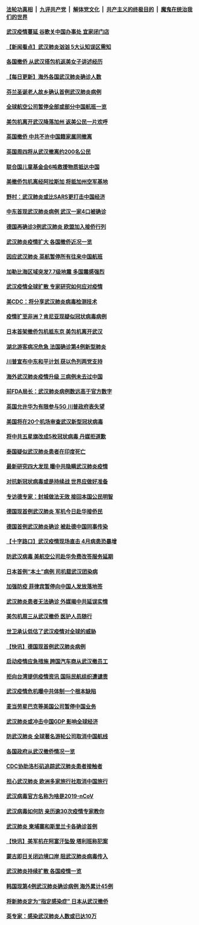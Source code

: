 ####  [法轮功真相](../../../../basic/blob/master/README.md?t=01300913) &nbsp;|&nbsp; [九评共产党](../../../../9ping.md/blob/master/README.md?t=01300913) &nbsp;|&nbsp; [解体党文化](../../../../jtdwh.md/blob/master/README.md?t=01300913)  &nbsp;|&nbsp; [共产主义的终极目的](../../../../gczydzjmd.md/blob/master/README.md?t=01300913) &nbsp;|&nbsp; [魔鬼在统治我们的世界](../../../../mgztzwmdsj.md/blob/master/README.md?t=01300913) 

#### [武汉疫情蔓延 谷歌关中国办事处 宜家闭门店](../pages/nsc418/n11830949.md?t=01300913) 

#### [【新闻看点】武汉肺炎汹汹 5大认知误区需知](../pages/nsc418/n11830568.md?t=01300913) 

#### [各国撤侨 从武汉搭包机返美女子讲述经历](../pages/nsc418/n11830717.md?t=01300913) 

#### [【每日更新】海外各国武汉肺炎确诊人数](../pages/nsc418/n11830628.md?t=01300913) 

#### [芬兰圣诞老人故乡确认首例武汉肺炎病例](../pages/nsc418/n11830428.md?t=01300913) 

#### [全球航空公司暂停全部或部分中国航班一览](../pages/nsc418/n11830463.md?t=01300913) 

#### [美包机离开武汉降落加州 返美公民一片欢呼](../pages/nsc418/n11830563.md?t=01300913) 

#### [英国撤侨 中共不许中国籍家属同撤离](../pages/nsc418/n11830467.md?t=01300913) 

#### [英国周四将从武汉撤离约200名公民](../pages/nsc418/n11830305.md?t=01300913) 

#### [联合国儿童基金会6吨救援物质抵达中国](../pages/nsc418/n11830323.md?t=01300913) 

#### [美撤侨包机离经阿拉斯加 将抵加州空军基地](../pages/nsc418/n11830249.md?t=01300913) 

#### [野村：武汉肺炎或比SARS更打击中国经济](../pages/nsc418/n11830168.md?t=01300913) 

#### [中东首现武汉肺炎病例 武汉一家4口被确诊](../pages/nsc418/n11830018.md?t=01300913) 

#### [德国再确诊3例武汉肺炎 欧盟加入接侨行列](../pages/nsc418/n11829855.md?t=01300913) 

#### [武汉肺炎疫情扩大 各国撤侨近况一览](../pages/nsc418/n11829915.md?t=01300913) 

#### [因应武汉肺炎 英航暂停所有往来中国航班](../pages/nsc418/n11829799.md?t=01300913) 

#### [加勒比海区域突发7.7级地震 多国震感强烈](../pages/nsc418/n11829414.md?t=01300913) 

#### [武汉疫情全球扩散 专家研究如何应对疫情](../pages/nsc418/n11828264.md?t=01300913) 

#### [美CDC：将分享武汉肺炎病毒检测技术](../pages/nsc418/n11828637.md?t=01300913) 

#### [疫情扩至非洲？肯尼亚现疑似冠状病毒病例](../pages/nsc418/n11828902.md?t=01300913) 

#### [日本首架撤侨包机抵东京 美包机离开武汉](../pages/nsc418/n11828851.md?t=01300913) 

#### [湖北游客病况危急 法国确诊第4例新型肺炎](../pages/nsc418/n11828731.md?t=01300913) 

#### [川普宣布中东和平计划 获以色列两党支持](../pages/nsc418/n11828433.md?t=01300913) 

#### [海外武汉肺炎疫情升级 三病例未去过中国](../pages/nsc418/n11828393.md?t=01300913) 

#### [前FDA局长：武汉肺炎病例数远高于官方数字](../pages/nsc418/n11828274.md?t=01300913) 

#### [英国允许华为有限参与5G 川普政府表失望](../pages/nsc418/n11827748.md?t=01300913) 

#### [美国将在20个机场审查武汉新型冠状病毒](../pages/nsc418/n11828023.md?t=01300913) 

#### [将中共五星旗改成5枚冠状病毒 丹媒拒道歉](../pages/nsc418/n11827953.md?t=01300913) 

#### [泰国疑似武汉肺炎患者在印度死亡](../pages/nsc418/n11827832.md?t=01300913) 

#### [最新研究四大发现 曝中共隐瞒武汉肺炎疫情](../pages/nsc418/n11827803.md?t=01300913) 

#### [对抗新冠状病毒或是持续战 世界应做好准备](../pages/nsc418/n11827753.md?t=01300913) 

#### [专访德专家：封城做法无效 接回本国公民明智](../pages/nsc418/n11827761.md?t=01300913) 

#### [德国现首例武汉肺炎 军机今日赴华接侨民](../pages/nsc418/n11827818.md?t=01300913) 

#### [德国首例武汉肺炎确诊 被赴德中国同事传染](../pages/nsc418/n11827433.md?t=01300913) 

#### [【十字路口】武汉疫情现场直击 4月病患恐暴增](../pages/nsc418/n11826504.md?t=01300913) 

#### [防武汉病毒 美航空公司赴华免费改签服务延期](../pages/nsc418/n11827628.md?t=01300913) 

#### [日本首例“本土”病例 司机载武汉团染病](../pages/nsc418/n11827318.md?t=01300913) 

#### [加强防疫 菲律宾暂停向中国人发放落地签](../pages/nsc418/n11826993.md?t=01300913) 

#### [武汉肺炎患者无法确诊 外媒揭中共延误实情](../pages/nsc418/n11826906.md?t=01300913) 

#### [美包机周三从武汉撤侨 医护人员随行](../pages/nsc418/n11826628.md?t=01300913) 

#### [世卫承认低估了武汉疫情对全球的威胁](../pages/nsc418/n11826537.md?t=01300913) 

#### [【快讯】德国现首例武汉肺炎病例](../pages/nsc418/n11826589.md?t=01300913) 

#### [启动疫情应急措施 跨国汽车商从武汉撤员工](../pages/nsc418/n11826507.md?t=01300913) 

#### [拒向台湾提供疫情资讯 国际民航组织遭谴责](../pages/nsc418/n11826405.md?t=01300913) 

#### [武汉疫情危机曝中共体制一个根本缺陷](../pages/nsc418/n11826361.md?t=01300913) 

#### [麦当劳星巴克等美国公司暂停中国业务](../pages/nsc418/n11826097.md?t=01300913) 

#### [武汉肺炎或冲击中国GDP 影响全球经济](../pages/nsc418/n11825769.md?t=01300913) 

#### [防武汉肺炎 全球著名游轮公司取消中国航线](../pages/nsc418/n11826032.md?t=01300913) 

#### [各国政府从武汉撤侨情况一览](../pages/nsc418/n11825837.md?t=01300913) 

#### [CDC协助洛杉矶追踪武汉肺炎患者接触者](../pages/nsc418/n11825871.md?t=01300913) 

#### [担心武汉肺炎 欧洲多家旅行社取消中国旅行](../pages/nsc418/n11825790.md?t=01300913) 

#### [武汉病毒官方名称为啥是2019-nCoV](../pages/nsc418/n11825789.md?t=01300913) 

#### [武汉病毒如何防 亲历逾30次疫情专家教你](../pages/nsc418/n11825538.md?t=01300913) 

#### [武汉肺炎 柬埔寨和斯里兰卡各确诊首例](../pages/nsc418/n11825494.md?t=01300913) 

#### [【快讯】美军机在阿富汗坠毁 塔利班称犯案](../pages/nsc418/n11825408.md?t=01300913) 

#### [蒙古即日关闭边境口岸 阻武汉肺炎病毒传入](../pages/nsc418/n11825339.md?t=01300913) 

#### [武汉肺炎持续扩散 各国疫情一览](../pages/nsc418/n11825123.md?t=01300913) 

#### [韩国现第4例武汉肺炎确诊病例 海外累计45例](../pages/nsc418/n11824689.md?t=01300913) 

#### [将新肺炎定为“指定感染症” 日本从武汉撤侨](../pages/nsc418/n11824874.md?t=01300913) 

#### [英专家：感染武汉肺炎人数或已达10万](../pages/nsc418/n11824146.md?t=01300913) 

